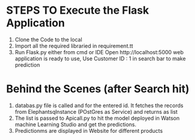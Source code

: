 # STEPS TO Execute the Flask Application

1) Clone the Code to the local 
2) Import all the required libraried in requirement.tt
3) Run Flask.py  either from cmd or IDE
Open http://localhost:5000
web application is ready to use, Use Customer ID : 1 in search bar to make prediction

# Behind the Scenes (after Search hit)

1) databas.py file is called and for the  entered id. It fetches the records from  Elephantsqlnstance (POstGres as Service) and returns as list
2) The list is passed to Apicall.py to hit the model deployed in Watson machine Learning Studio and get the predictions.
3) Predictionms are displayed in Website for different products